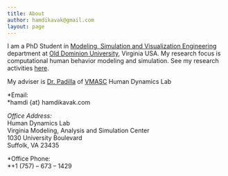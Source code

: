 ```yaml
---
title: About
author: hamdikavak@gmail.com
layout: page
---
```

I am a PhD Student in <a title="MSVE Department Home Page" href="http://odu.edu/msve" target="_blank">Modeling, Simulation and Visualization Engineering</a> department at <a title="Old Dominion University" href="http://odu.edu" target="_blank">Old Dominion University</a>, Virginia USA. My research focus is computational human behavior modeling and simulation. See my research activities [here][1].

My adviser is [Dr. Padilla][2] of [VMASC][3] Human Dynamics Lab

*Email:  
*hamdi {at} hamdikavak.com

*Office Address:*  
Human Dynamics Lab  
Virginia Modeling, Analysis and Simulation Center  
1030 University Boulevard  
Suffolk, VA 23435

*Office Phone:  
*+1 (757) &#8211; 673 &#8211; 1429

 [1]: http://www.hamdikavak.com/research-and-projects/ "Research & Projects"
 [2]: http://www.vmasc.odu.edu/padilla.html "Jose J Padilla"
 [3]: http://www.vmasc.odu.edu